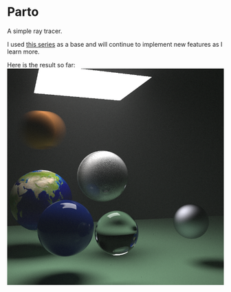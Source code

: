 # Parto
A simple ray tracer.

I used [this series](https://raytracing.github.io) as a base and will continue to implement new features as I learn more.

Here is the result so far:
![Rendered scene with a simple raytracer](https://github.com/AminMoazzen/Parto/blob/main/output.png)
